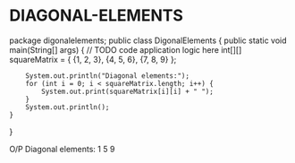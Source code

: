 # DIAGONAL-ELEMENTS
package digonalelements;
public class DigonalElements {
    public static void main(String[] args) {
        // TODO code application logic here
        int[][] squareMatrix = {
            {1, 2, 3},
            {4, 5, 6},
            {7, 8, 9}
        };

        System.out.println("Diagonal elements:");
        for (int i = 0; i < squareMatrix.length; i++) {
            System.out.print(squareMatrix[i][i] + " ");
        }
        System.out.println();
    }
}


O/P
Diagonal elements:
1 5 9 

